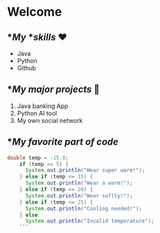 
# Welcome

## **My* **skills* ❤️
- Java
- Python
- Github

## **My major projects* 💼
1. Java banking App
2. Python AI tool
3. My own social network
   
## **My favorite part of code*
```java
double temp = -15.0;
    if (temp <= 5) {
      System.out.println("Wear super warm!");
    } else if (temp <= 15) {
      System.out.println("Wear a warm!");
    } else if (temp <= 20) {
      System.out.println("Wear soflty!");
    } else if (temp <= 25) {
      System.out.println("Cooling needed!");
    } else
      System.out.println("Invalid temperature");
    ```
